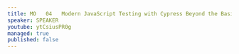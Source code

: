 ```yaml
---
title: MO   04   Modern JavaScript Testing with Cypress Beyond the Basics
speaker: SPEAKER
youtube: ytCsiusPR0g
managed: true
published: false
---
```

